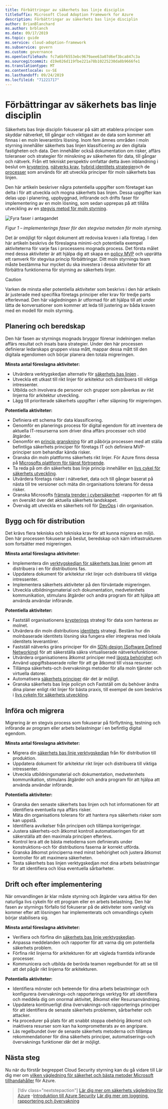 ```yaml
---
title: Förbättringar av säkerhets bas linje disciplin
titleSuffix: Microsoft Cloud Adoption Framework for Azure
description: Förbättringar av säkerhets bas linje disciplin
author: BrianBlanchard
ms.author: brblanch
ms.date: 09/17/2019
ms.topic: guide
ms.service: cloud-adoption-framework
ms.subservice: govern
ms.custom: governance
ms.openlocfilehash: fc7a6bf6553ebc9679aee63a07d6ef3bca847c3a
ms.sourcegitcommit: d19e026d119fbe221a78b10225230da8b9666fe1
ms.translationtype: MT
ms.contentlocale: sv-SE
ms.lasthandoff: 09/24/2019
ms.locfileid: "71221717"
---
```

# <a name="security-baseline-discipline-improvement"></a>Förbättringar av säkerhets bas linje disciplin

Säkerhets bas linje disciplin fokuserar på sätt att etablera principer som skyddar nätverket, till gångar och viktigast av de data som kommer att finnas i en moln leverantörs lösning. Inom fem ämnes områden i moln styrning innehåller säkerhets bas linjen klassificering av den digitala fastigheten och data. Den innehåller också dokumentation om risker, affärs toleranser och strategier för minskning av säkerheten för data, till gångar och nätverk. Från ett tekniskt perspektiv omfattar detta även inblandning i beslut om [kryptering](../../decision-guides/encryption/index.md), [nätverks krav](../../decision-guides/software-defined-network/index.md), [hybrid identitets strategier](../../decision-guides/identity/index.md)och de [processer](./compliance-processes.md) som används för att utveckla principer för moln säkerhets bas linjen.

Den här artikeln beskriver några potentiella uppgifter som företaget kan delta i för att utveckla och mogna säkerhets bas linjen. Dessa uppgifter kan delas upp i planering, uppbyggnad, införande och drifts faser för implementering av en moln lösning, som sedan upprepas på att tillåta utveckling av en [stegvis metod för moln styrning](../guides/index.md#an-incremental-approach-to-cloud-governance).

![Fyra faser i antagandet](../../_images/govern/adoption-phases.png)

*Figur 1 – implementerings faser för den stegvisa metoden för moln styrning.*

Det är omöjligt för något dokument att redovisa kraven i alla företag. I den här artikeln beskrivs de föreslagna minimi-och potentiella exempel aktiviteterna för varje fas i processens mognads process. Det första målet med dessa aktiviteter är att hjälpa dig att skapa en [policy MVP](../guides/index.md#an-incremental-approach-to-cloud-governance) och upprätta ett ramverk för stegvisa princip förbättringar. Ditt moln styrnings team måste bestämma hur mycket du ska investera i dessa aktiviteter för att förbättra funktionerna för styrning av säkerhets linjer.

> [!CAUTION]
> Varken de minsta eller potentiella aktiviteter som beskrivs i den här artikeln är justerade med specifika företags principer eller krav för tredje parts efterlevnad. Den här vägledningen är utformad för att hjälpa till att under lätta de konversationer som kommer att leda till justering av båda kraven med en modell för moln styrning.

## <a name="planning-and-readiness"></a>Planering och beredskap

Den här fasen av styrnings mognads bryggor förenar indelningen mellan affärs resultat och insats bara strategier. Under den här processen definierar ledarskaps gruppen vissa mått, mappar dessa mått till den digitala egendomen och börjar planera den totala migreringen.

**Minsta antal föreslagna aktiviteter:**

- Utvärdera verktygskedjan alternativ för [säkerhets bas linjen](./toolchain.md) .
- Utveckla ett utkast till rikt linjer för arkitektur och distribuera till viktiga intressenter.
- Utbilda och involvera de personer och grupper som påverkas av rikt linjerna för arkitektur utveckling.
- Lägg till prioriterade säkerhets uppgifter i efter släpning för migreringen.

**Potentiella aktiviteter:**

- Definiera ett schema för data klassificering.
- Genomför en planerings process för digital egendom för att inventera de aktuella IT-resurserna som driver dina affärs processer och stöd åtgärder.
- Genomför en [princip granskning](../../govern/policy-compliance/cloud-policy-review.md) för att påbörja processen med att ställa befintliga säkerhets principer för företags IT och definiera MVP-principer som behandlar kända risker.
- Granska din moln plattforms säkerhets rikt linjer. För Azure finns dessa på [Microsofts plattform för tjänst förtroende](https://www.microsoft.com/trustcenter/stp/default.aspx).
- Ta reda på om din säkerhets bas linje princip innehåller en [livs cykel för säkerhets utveckling](https://www.microsoft.com/securityengineering/sdl).
- Utvärdera företags risker i nätverket, data och till gångar baserat på nästa till tre versioner och mäta din organisations tolerans för dessa risker.
- Granska Microsofts [främsta trender i cybersäkerhet](https://www.microsoft.com/security/operations/security-intelligence-report) -rapporten för att få en översikt över det aktuella säkerhets landskapet.
- Överväg att utveckla en säkerhets roll för [DevOps](https://www.microsoft.com/en-us/securityengineering/devsecops) i din organisation.

<!-- "en-us" location is required for the URL above. -->

## <a name="build-and-predeployment"></a>Bygg och för distribution

Det krävs flera tekniska och tekniska krav för att kunna migrera en miljö. Den här processen fokuserar på beslut, beredskap och kärn infrastrukturen som fortsätter med migreringen.

**Minsta antal föreslagna aktiviteter:**

- Implementera din [verktygskedjan för säkerhets bas linjer](./toolchain.md) genom att distribuera i en för distributions fas.
- Uppdatera dokument för arkitektur rikt linjer och distribuera till viktiga intressenter.
- Implementera säkerhets aktiviteter på den förväntade migreringen.
- Utveckla utbildningsmaterial och dokumentation, medvetenhets kommunikation, stimulans åtgärder och andra program för att hjälpa att använda användar införande.

**Potentiella aktiviteter:**

- Fastställ organisationens [krypterings](../../decision-guides/encryption/index.md) strategi för data som hanteras av molnet.
- Utvärdera din moln distributions [identitets](../../decision-guides/identity/index.md) strategi. Bestäm hur din molnbaserade identitets lösning ska fungera eller integreras med lokala identitets leverantörer.
- Fastställ nätverks gräns principer för din [SDN-design (Software Defined Networking)](../../decision-guides/software-defined-network/index.md) för att säkerställa säkra virtualiserade nätverksfunktioner.
- Utvärdera organisationens åtkomst principer med [lägsta behörighet](https://docs.microsoft.com/azure/active-directory/users-groups-roles/roles-delegate-by-task) och Använd uppgiftsbaserade roller för att ge åtkomst till vissa resurser.
- Tillämpa säkerhets-och övervaknings metoder för alla moln tjänster och virtuella datorer.
- Automatisera [säkerhets principer](../../decision-guides/policy-enforcement/index.md) där det är möjligt.
- Granska säkerhets bas linje policyn och Fastställ om du behöver ändra dina planer enligt rikt linjer för bästa praxis, till exempel de som beskrivs i [livs cykeln för säkerhets utveckling](https://www.microsoft.com/securityengineering/sdl).

## <a name="adopt-and-migrate"></a>Införa och migrera

Migrering är en stegvis process som fokuserar på förflyttning, testning och införande av program eller arbets belastningar i en befintlig digital egendom.

**Minsta antal föreslagna aktiviteter:**

- Migrera din [säkerhets bas linje verktygskedjan](./toolchain.md) från för distribution till produktion.
- Uppdatera dokument för arkitektur rikt linjer och distribuera till viktiga intressenter.
- Utveckla utbildningsmaterial och dokumentation, medvetenhets kommunikation, stimulans åtgärder och andra program för att hjälpa att använda användar införande.

**Potentiella aktiviteter:**

- Granska den senaste säkerhets bas linjen och hot informationen för att identifiera eventuella nya affärs risker.
- Mäta din organisations tolerans för att hantera nya säkerhets risker som kan uppstå.
- Identifiera avvikelser från principen och tillämpa korrigeringar.
- Justera säkerhets-och åtkomst kontroll automatiseringen för att säkerställa att den maximala principen efterlevs.
- Kontrol lera att de bästa metoderna som definierats under konstruktions-och för distributions faserna är korrekt utförda.
- Granska åtkomst principerna med minst behörighet och justera åtkomst kontroller för att maximera säkerheten.
- Testa säkerhets bas linjen verktygskedjan mot dina arbets belastningar för att identifiera och lösa eventuella sårbarheter.

## <a name="operate-and-post-implementation"></a>Drift och efter implementering

När omvandlingen är klar måste styrning och åtgärder vara aktiva för den naturliga livs cykeln för ett program eller en arbets belastning. Den här fasen av styrnings förfallo tid fokuserar på de aktiviteter som vanligt vis kommer efter att lösningen har implementerats och omvandlings cykeln börjar stabilisera sig.

**Minsta antal föreslagna aktiviteter:**

- Verifiera och förfina din [säkerhets bas linje verktygskedjan](./toolchain.md).
- Anpassa meddelanden och rapporter för att varna dig om potentiella säkerhets problem.
- Förfina rikt linjerna för arkitekturen för att vägleda framtida införande processer.
- Kommunicera och utbilda de berörda teamen regelbundet för att se till att det pågår rikt linjerna för arkitekturen.

**Potentiella aktiviteter:**

- Identifiera mönster och beteende för dina arbets belastningar och konfigurera övervaknings-och rapporterings verktyg för att identifiera och meddela dig om onormal aktivitet, åtkomst eller Resursanvändning.
- Uppdatera kontinuerligt dina övervaknings-och rapporterings principer för att identifiera de senaste säkerhets problemen, sårbarheter och attacker.
- Ha procedurer på plats för att snabbt stoppa obehörig åtkomst och inaktivera resurser som kan ha komprometterats av en angripare.
- Läs regelbundet över de senaste säkerhets metoderna och tillämpa rekommendationer för dina säkerhets principer, automatiserings-och övervaknings funktioner där det är möjligt.

## <a name="next-steps"></a>Nästa steg

Nu när du förstår begreppet Cloud Security styrning kan du gå vidare till Lär dig mer om [vilken vägledning för säkerhet och bästa metoder Microsoft tillhandahåller](./azure-security-guidance.md) för Azure.

> [!div class="nextstepaction"]
> [Lär dig mer om säkerhets vägledning för Azure](./azure-security-guidance.md)
> -[Introduktion till Azure Security](https://docs.microsoft.com/azure/security/azure-security)
> [Lär dig mer om loggning, rapportering och övervakning](../../decision-guides/logging-and-reporting/index.md)
